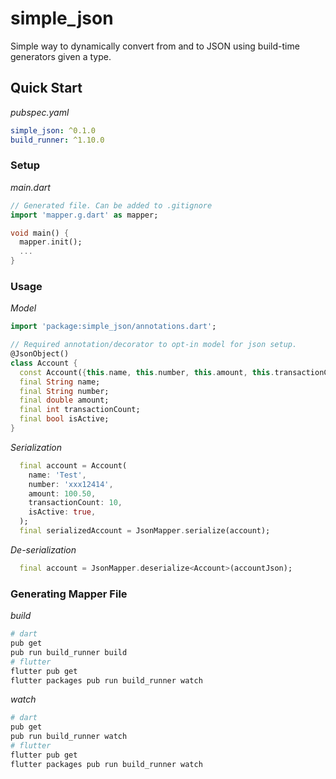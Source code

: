 # simple_json
Simple way to dynamically convert from and to JSON using build-time generators given a type.

## Quick Start

*pubspec.yaml*
```yaml
simple_json: ^0.1.0
build_runner: ^1.10.0
```

### Setup
*main.dart*
```dart
// Generated file. Can be added to .gitignore
import 'mapper.g.dart' as mapper;

void main() {
  mapper.init();
  ...
}
```

### Usage
*Model*
```dart
import 'package:simple_json/annotations.dart';

// Required annotation/decorator to opt-in model for json setup.
@JsonObject()
class Account {
  const Account({this.name, this.number, this.amount, this.transactionCount, this.isActive});
  final String name;
  final String number;
  final double amount;
  final int transactionCount;
  final bool isActive;
}
```

*Serialization*
```dart
  final account = Account(
    name: 'Test',
    number: 'xxx12414',
    amount: 100.50,
    transactionCount: 10,
    isActive: true,
  );
  final serializedAccount = JsonMapper.serialize(account);
```

*De-serialization*

```dart
  final account = JsonMapper.deserialize<Account>(accountJson);
```

### Generating Mapper File

*build*
```bash
# dart
pub get
pub run build_runner build
# flutter
flutter pub get
flutter packages pub run build_runner watch
```

*watch*
```bash
# dart
pub get
pub run build_runner watch
# flutter
flutter pub get
flutter packages pub run build_runner watch
```
